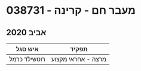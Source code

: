 # 038731 - מעבר חם - קרינה

## אביב 2020

| איש סגל | תפקיד |
| ---- | ---- |
| רוטשילד כרמל | מרצה - אחראי מקצוע |

